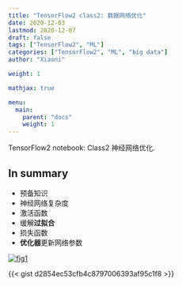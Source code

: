 ```yaml
---
title: "TensorFlow2 class2: 数据网络优化"
date: 2020-12-03
lastmod: 2020-12-07
draft: false
tags: ["TensorFlow2", "ML"]
categories: ["TensorFlow2", "ML", "big data"]
author: "Xiaoni"

weight: 1

mathjax: true

menu:
  main:
    parent: "docs"
    weight: 1
---
```


TensorFlow2 notebook: Class2 神经网络优化.

<!--more-->

## In summary

- 预备知识
- 神经网络复杂度  
- 激活函数
- 缓解**过拟合**
- 损失函数 
- **优化器**更新网络参数 

[![fig1](fig1.png)](https://gist.github.com/xiaonilee/d2854ec53cfb4c8797006393af95c1f8)

{{< gist d2854ec53cfb4c8797006393af95c1f8 >}}
